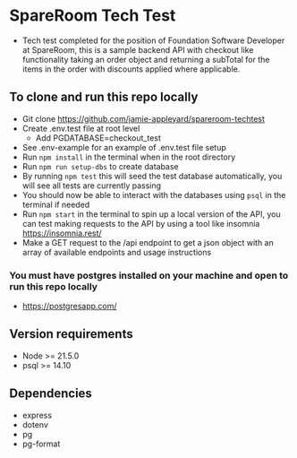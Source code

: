 # SpareRoom Tech Test
- Tech test completed for the position of Foundation Software Developer at SpareRoom, this is a sample backend API with checkout like functionality taking an order object and returning a subTotal for the items in the order with discounts applied where applicable.

## To clone and run this repo locally
- Git clone https://github.com/jamie-appleyard/spareroom-techtest
- Create .env.test file at root level
    - Add PGDATABASE=checkout_test
- See .env-example for an example of .env.test file setup
- Run ```npm install``` in the terminal when in the root directory
- Run ```npm run setup-dbs``` to create database
- By running ```npm test``` this will seed the test database automatically, you will see all tests are currently passing
- You should now be able to interact with the databases using ```psql``` in the terminal if needed
- Run ```npm start``` in the terminal to spin up a local version of the API, you can test making requests to the API by using a tool like insomnia https://insomnia.rest/
- Make a GET request to the /api endpoint to get a json object with an array of available endpoints and usage instructions

### You must have postgres installed on your machine and open to run this repo locally 
- https://postgresapp.com/

## Version requirements
- Node >= 21.5.0
- psql >= 14.10

## Dependencies
- express
- dotenv
- pg
- pg-format